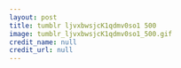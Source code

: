 ```yaml
---
layout: post
title: tumblr ljvxbwsjcK1qdmv0so1 500
image: tumblr_ljvxbwsjcK1qdmv0so1_500.gif
credit_name: null 
credit_url: null
---
```


